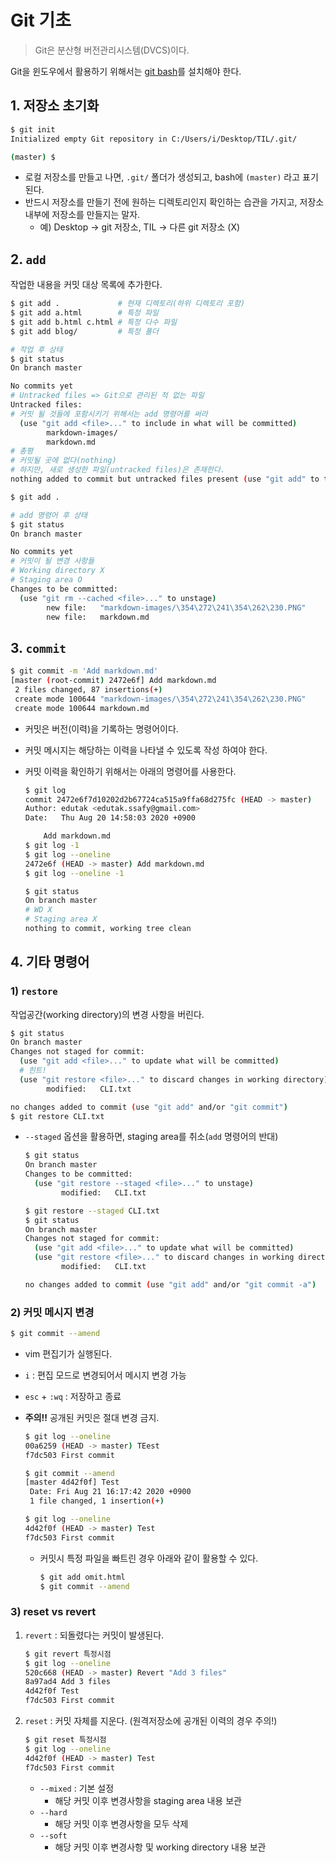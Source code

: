 # Git 기초

> Git은 분산형 버전관리시스템(DVCS)이다.

Git을 윈도우에서 활용하기 위해서는 [git bash](https://gitforwindows.org/)를 설치해야 한다.

## 1. 저장소 초기화

```bash
$ git init
Initialized empty Git repository in C:/Users/i/Desktop/TIL/.git/

(master) $
```

* 로컬 저장소를 만들고 나면, `.git/` 폴더가 생성되고, bash에 `(master)` 라고 표기 된다.
* 반드시 저장소를 만들기 전에 원하는 디렉토리인지 확인하는 습관을 가지고, 저장소 내부에 저장소를 만들지는 말자.
  * 예) Desktop -> git 저장소, TIL -> 다른 git 저장소 (X) 

## 2. `add`

작업한 내용을 커밋 대상 목록에 추가한다.

```bash
$ git add .             # 현재 디렉토리(하위 디렉토리 포함)
$ git add a.html		# 특정 파일
$ git add b.html c.html # 특정 다수 파일
$ git add blog/			# 특정 폴더
```

```bash
# 작업 후 상태
$ git status
On branch master

No commits yet
# Untracked files => Git으로 관리된 적 없는 파일
Untracked files:
# 커밋 될 것들에 포함시키기 위해서는 add 명령어를 써라
  (use "git add <file>..." to include in what will be committed)
        markdown-images/
        markdown.md
# 총평 
# 커밋될 곳에 없다(nothing)
# 하지만, 새로 생성한 파일(untracked files)은 존재한다.
nothing added to commit but untracked files present (use "git add" to track)

```

```bash
$ git add .
```

```bash
# add 명령어 후 상태
$ git status
On branch master

No commits yet
# 커밋이 될 변경 사항들
# Working directory X
# Staging area O
Changes to be committed:
  (use "git rm --cached <file>..." to unstage)
        new file:   "markdown-images/\354\272\241\354\262\230.PNG"
        new file:   markdown.md

```

## 3. `commit`

```bash
$ git commit -m 'Add markdown.md'
[master (root-commit) 2472e6f] Add markdown.md
 2 files changed, 87 insertions(+)
 create mode 100644 "markdown-images/\354\272\241\354\262\230.PNG"
 create mode 100644 markdown.md
```

* 커밋은 버전(이력)을 기록하는 명령어이다.

* 커밋 메시지는 해당하는 이력을 나타낼 수 있도록 작성 하여야 한다.

* 커밋 이력을 확인하기 위해서는 아래의 명령어를 사용한다.

  ```bash
  $ git log
  commit 2472e6f7d10202d2b67724ca515a9ffa68d275fc (HEAD -> master)
  Author: edutak <edutak.ssafy@gmail.com>
  Date:   Thu Aug 20 14:58:03 2020 +0900
  
      Add markdown.md
  $ git log -1
  $ git log --oneline
  2472e6f (HEAD -> master) Add markdown.md
  $ git log --oneline -1
  ```

  ```bash
  $ git status
  On branch master
  # WD X
  # Staging area X
  nothing to commit, working tree clean
  ```

  

## 4. 기타 명령어

### 1) `restore`

작업공간(working directory)의 변경 사항을 버린다.

```bash
$ git status
On branch master
Changes not staged for commit:
  (use "git add <file>..." to update what will be committed)
  # 힌트!
  (use "git restore <file>..." to discard changes in working directory)
        modified:   CLI.txt

no changes added to commit (use "git add" and/or "git commit")
$ git restore CLI.txt
```

* `--staged` 옵션을 활용하면, staging area를 취소(`add` 명령어의 반대)

  ```bash
  $ git status
  On branch master
  Changes to be committed:
    (use "git restore --staged <file>..." to unstage)
          modified:   CLI.txt
  ```

  ```bash
  $ git restore --staged CLI.txt
  $ git status
  On branch master
  Changes not staged for commit:
    (use "git add <file>..." to update what will be committed)
    (use "git restore <file>..." to discard changes in working directory)
          modified:   CLI.txt
  
  no changes added to commit (use "git add" and/or "git commit -a")
  ```

### 2) 커밋 메시지 변경

```bash
$ git commit --amend
```

* vim 편집기가 실행된다.

* `i` : 편집 모드로 변경되어서 메시지 변경 가능

* `esc` + `:wq` : 저장하고 종료

* **주의!!** 공개된 커밋은 절대 변경 금지.

  ```bash
  $ git log --oneline
  00a6259 (HEAD -> master) TEest
  f7dc503 First commit
  
  $ git commit --amend
  [master 4d42f0f] Test
   Date: Fri Aug 21 16:17:42 2020 +0900
   1 file changed, 1 insertion(+)
  
  $ git log --oneline
  4d42f0f (HEAD -> master) Test
  f7dc503 First commit
  ```

  * 커밋시 특정 파일을 빠트린 경우 아래와 같이 활용할 수 있다.

    ```bash
    $ git add omit.html
    $ git commit --amend
    ```

### 3) reset vs revert

1. `revert` : 되돌렸다는 커밋이 발생된다.

   ```bash
   $ git revert 특정시점
   $ git log --oneline
   520c668 (HEAD -> master) Revert "Add 3 files"
   8a97ad4 Add 3 files
   4d42f0f Test
   f7dc503 First commit
   ```

2. `reset` : 커밋 자체를 지운다. (원격저장소에 공개된 이력의 경우 주의!)

   ```bash
   $ git reset 특정시점
   $ git log --oneline
   4d42f0f (HEAD -> master) Test
   f7dc503 First commit
   ```

   * `--mixed` : 기본 설정
     * 해당 커밋 이후 변경사항을 staging area 내용 보관
   * `--hard`
     * 해당 커밋 이후 변경사항을 모두 삭제
   * `--soft` 
     * 해당 커밋 이후 변경사항 및 working directory 내용 보관











